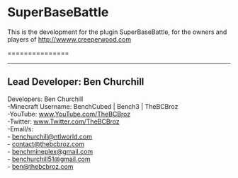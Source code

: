 SuperBaseBattle
===============

This is the development for the plugin SuperBaseBattle, for the owners and players of http://wwww.creeperwood.com

===============

-----------------------------
Lead Developer: Ben Churchill
-----------------------------

Developers: Ben Churchill<br>
    -Minecraft Username: BenchCubed | Bench3 | TheBCBroz        <br>
    -YouTube: www.YouTube.com/TheBCBroz                             <br>
    -Twitter: www.Twitter.com/TheBCBroz                                 <br>
    -Email/s:                                                               <br>
        - benchurchill@ntlworld.com                                             <br>
        - contact@thebcbroz.com                                                     <br>
        - benchmineplex@gmail.com                                                       <br>
        - benchurchill51@gmail.com                                                          <br>
        - ben@thebcbroz.com                                                                     <br>

